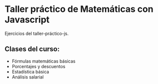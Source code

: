 # Taller práctico de Matemáticas con Javascript

Ejercicios del taller-práctico-js.

## Clases del curso:
- Fórmulas matemáticas básicas
- Porcentajes y descuentos
- Estadística básica
- Análisis salarial
